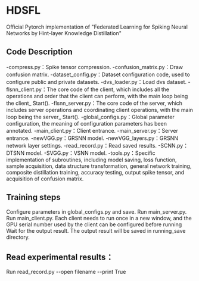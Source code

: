# HDSFL
Official Pytorch implementation of "Federated Learning for Spiking Neural Networks by Hint-layer Knowledge Distillation"

## Code Description
-compress.py：Spike tensor compression.
-confusion_matrix.py：Draw confusion matrix.
-dataset_config.py：Dataset configuration code, used to configure public and private datasets.
-dvs_loader.py：Load dvs dataset.
-flsnn_client.py：The core code of the client, which includes all the operations and order that the client can perform, with the main loop being the client_ Start().
-flsnn_server.py：The core code of the server, which includes server operations and coordinating client operations, with the main loop being the server_ Start().
-global_configs.py：Global parameter configuration, the meaning of configuration parameters has been annotated.
-main_client.py：Client entrance.
-main_server.py：Server entrance.
-newVGG.py：GRSNN model.
-newVGG_layers.py：GRSNN network layer settings.
-read_record.py：Read saved results.
-SCNN.py：DTSNN model.
-SVGG.py：VSNN model.
-tools.py：Specific implementation of subroutines, including model saving, loss function, sample acquisition, data structure transformation, general network training, composite distillation training, accuracy testing, output spike tensor, and acquisition of confusion matrix.

## Training steps
Configure parameters in global_configs.py and save.
Run main_server.py.
Run main_client.py. Each client needs to run once in a new window, and the GPU serial number used by the client can be configured before running
Wait for the output result. The output result will be saved in running_save directory.

## Read experimental results：
Run read_record.py --open filename --print True
